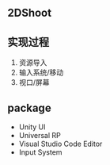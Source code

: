 ## 2DShoot


## 实现过程
1. 资源导入
2. 输入系统/移动
3. 视口/屏幕

## package
- Unity UI
- Universal RP
- Visual Studio Code Editor
- Input System
